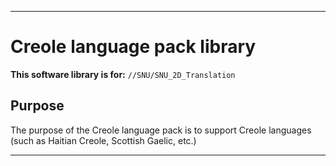 
***

# Creole language pack library

**This software library is for:** `//SNU/SNU_2D_Translation`

## Purpose

The purpose of the Creole language pack is to support Creole languages (such as Haitian Creole, Scottish Gaelic, etc.)

***
